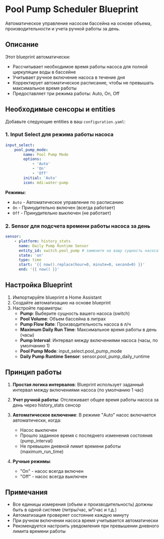 # Pool Pump Scheduler Blueprint

Автоматическое управление насосом бассейна на основе объема, производительности и учета ручной работы за день.

## Описание

Этот blueprint автоматически:

-   Рассчитывает необходимое время работы насоса для полной циркуляции воды в бассейне
-   Учитывает ручное включение насоса в течение дня
-   Корректирует автоматическое расписание, чтобы не превышать максимальное время работы
-   Предоставляет три режима работы: Auto, On, Off

## Необходимые сенсоры и entities

Добавьте следующие entities в ваш `configuration.yaml`:

### 1. Input Select для режима работы насоса

```yaml
input_select:
    pool_pump_mode:
        name: Pool Pump Mode
        options:
            - 'Auto'
            - 'On'
            - 'Off'
        initial: 'Auto'
        icon: mdi:water-pump
```

**Режимы:**

-   `Auto` - Автоматическое управление по расписанию
-   `On` - Принудительно включен (всегда работает)
-   `Off` - Принудительно выключен (не работает)

### 2. Sensor для подсчета времени работы насоса за день

```yaml
sensor:
    - platform: history_stats
      name: Daily Pump Runtime Sensor
      entity_id: switch.pool_pump # замените на вашу сущность насоса
      state: 'on'
      type: time
      start: '{{ now().replace(hour=0, minute=0, second=0) }}'
      end: '{{ now() }}'
```

## Настройка Blueprint

1. Импортируйте blueprint в Home Assistant
2. Создайте автоматизацию на основе blueprint
3. Настройте параметры:
    - **Pump**: Выберите сущность вашего насоса (switch)
    - **Pool Volume**: Объем бассейна в литрах
    - **Pump Flow Rate**: Производительность насоса в л/ч
    - **Maximum Daily Run Time**: Максимальное время работы в день (часы)
    - **Pump Interval**: Интервал между включениями насоса (часы, по умолчанию 1)
    - **Pool Pump Mode**: input_select.pool_pump_mode
    - **Daily Pump Runtime Sensor**: sensor.pool_pump_daily_runtime

## Принцип работы

1. **Простая логика интервалов**: Blueprint использует заданный интервал между включениями насоса (по умолчанию 1 час)

2. **Учет ручной работы**: Отслеживает общее время работы насоса за день через history_stats сенсор

3. **Автоматическое включение**: В режиме "Auto" насос включается автоматически, когда:

    - Насос выключен
    - Прошло заданное время с последнего изменения состояния (pump_interval)
    - Не превышен дневной лимит времени работы (maximum_run_time)

4. **Ручные режимы**:
    - "On" - насос всегда включен
    - "Off" - насос всегда выключен

## Примечания

-   Все единицы измерения (объем и производительность) должны быть в одной системе (литры/час, м³/час и т.д.)
-   Автоматизация проверяет состояние каждую минуту
-   При ручном включении насоса время учитывается автоматически
-   Рекомендуется настроить уведомления при превышении дневного лимита времени работы
